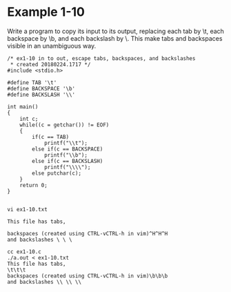 # Example 1-10
Write a program to copy its input to its output, replacing each tab by \t, each backspace by \b, and each backslash by \\. This make tabs and backspaces visible in an unambiguous way.
```
/* ex1-10 in to out, escape tabs, backspaces, and backslashes
 * created 20180224.1717 */
#include <stdio.h>

#define TAB '\t'
#define BACKSPACE '\b'
#define BACKSLASH '\\'

int main()
{
	int c;
	while((c = getchar()) != EOF)
	{
		if(c == TAB)
			printf("\\t");
		else if(c == BACKSPACE)
			printf("\\b");
		else if(c == BACKSLASH)
			printf("\\\\");
		else putchar(c);
	}
	return 0;
}


vi ex1-10.txt 

This file has tabs,
  
backspaces (created using CTRL-vCTRL-h in vim)^H^H^H
and backslashes \ \ \

cc ex1-10.c 
./a.out < ex1-10.txt 
This file has tabs,
\t\t\t
backspaces (created using CTRL-vCTRL-h in vim)\b\b\b
and backslashes \\ \\ \\
```
